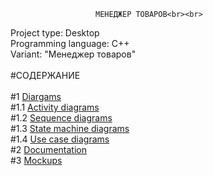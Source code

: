                        МЕНЕДЖЕР ТОВАРОВ<br><br>
Project type: Desktop<br>
Programming language: C++<br>
Variant: "Менеджер товаров"<br><br>
 #СОДЕРЖАНИЕ<br><br>
#1 [Diargams](https://github.com/kirilsemenenya/trtpo_lab/tree/main/Diagrams)<br>
#1.1 [Activity diagrams](https://github.com/kirilsemenenya/trtpo_lab/tree/main/Diagrams/Activity%20diagrams)<br>
#1.2 [Sequence diagrams](https://github.com/kirilsemenenya/trtpo_lab/tree/main/Diagrams/Sequence%20diagrams)<br>
#1.3 [State machine diagrams](https://github.com/kirilsemenenya/trtpo_lab/tree/main/Diagrams/State%20machine%20diagrams)<br>
#1.4 [Use case diagrams](https://github.com/kirilsemenenya/trtpo_lab/tree/main/Diagrams/Use%20case%20diagrams)<br>
#2 [Documentation](https://github.com/kirilsemenenya/trtpo_lab/tree/main/Documentation)<br>
#3 [Mockups](https://github.com/kirilsemenenya/trtpo_lab/tree/main/Mockups)<br>

